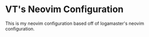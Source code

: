 # VT's Neovim Configuration

This is my neovim configuration based off of Iogamaster's neovim configuration.
